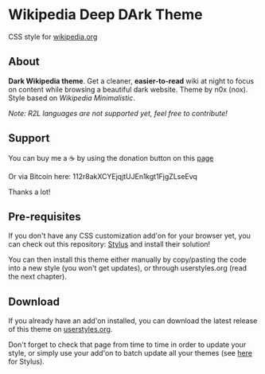 # Wikipedia Deep DArk Theme
CSS style for [wikipedia.org](https://en.wikipedia.org/wiki/Main_Page)

## About
**Dark Wikipedia theme**.
Get a cleaner, **easier-to-read** wiki at night to focus on content while browsing a beautiful dark website.
Theme by n0x (nox). Style based on *Wikipedia Minimalistic*.

*Note: R2L languages are not supported yet, feel free to contribute!*

## Support
You can buy me a ☕️ by using the donation button on this [page](https://userstyles.org/styles/122072/wikipedia-deep-dark-theme)

Or via Bitcoin here: 112r8akXCYEjqjtUJEn1kgt1FjgZLseEvq


Thanks a lot!

## Pre-requisites
If you don't have any CSS customization add'on for your browser yet, you can check out this repository: [Stylus](https://github.com/openstyles/stylus) and install their solution!

You can then install this theme either manually by copy/pasting the code into a new style (you won't get updates), or through userstyles.org (read the next chapter).

## Download
If you already have an add'on installed, you can download the latest release of this theme on [userstyles.org](https://userstyles.org/styles/122072/wikipedia-deep-dark-theme).

Don't forget to check that page from time to time in order to update your style, or simply use your add'on to batch update all your themes (see [here](https://github.com/openstyles/stylus/wiki/Manager#updates) for Stylus).
